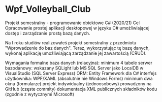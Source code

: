 # Wpf_Volleyball_Club
Projekt semestralny - programowanie obiektowe C# (2020/21)
Cel
Opracowanie prostej aplikacji desktopowej w języku C# umożliwiającej dostęp i zarządzanie prostą bazą danych.

Na I roku studiów realizowałeś projekt semestralny z przedmiotu "Wprowadzenie do baz danych". Teraz, wykorzystując tę bazę danych, wykonaj aplikację umożliwiającą zarządzanie jej zawartością (CRUD). 

Wymagania formalne
baza danych (relacyjna): minimum 4 tabele
serwer bazodanowy: wskazany SQLight lub MS SQL Server jako LocalDB w VisualStudio (SQL Server Express)
ORM: Entity Framework dla C#
interfejs użytkownika: WPF/XAML (absolutnie nie Windows Forms)
minimum dwa okna (formularze)
projekt indywidualny (jednoosobowy) prowadzony na GitHub (częste commity)
dokumentacja XML publicznych składników kodu (zgodnie z wytycznymi Microsoft)
